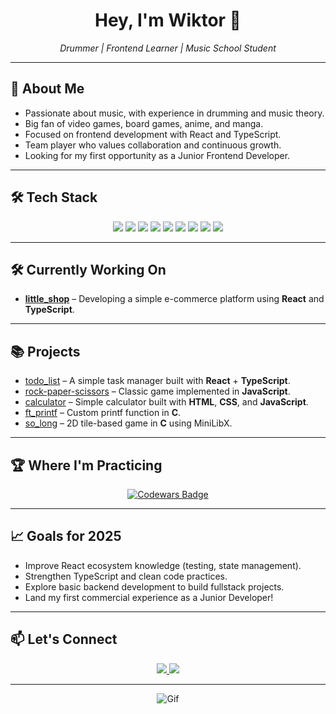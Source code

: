 <h1 align="center">Hey, I'm Wiktor 👋</h1>

<p align="center">
  <em>Drummer | Frontend Learner | Music School Student </em>
</p>

---

## 🚀 About Me
- Passionate about music, with experience in drumming and music theory.
- Big fan of video games, board games, anime, and manga.
- Focused on frontend development with React and TypeScript.
- Team player who values collaboration and continuous growth.
- Looking for my first opportunity as a Junior Frontend Developer.

  
---
## 🛠️ Tech Stack

<div align="center">
  <img src="https://img.shields.io/badge/HTML-ff5722?style=for-the-badge&logo=html5&logoColor=white" />
  <img src="https://img.shields.io/badge/CSS-2965f1?style=for-the-badge&logo=css3&logoColor=white" />
  <img src="https://img.shields.io/badge/JavaScript-F7DF1E?style=for-the-badge&logo=javascript&logoColor=black" />
  <img src="https://img.shields.io/badge/TypeScript-3178C6?style=for-the-badge&logo=typescript&logoColor=white" />
  <img src="https://img.shields.io/badge/React-61DAFB?style=for-the-badge&logo=react&logoColor=black" />
  <img src="https://img.shields.io/badge/TailwindCSS-06B6D4?style=for-the-badge&logo=tailwindcss&logoColor=white" />
  <img src="https://img.shields.io/badge/Git-F05032?style=for-the-badge&logo=git&logoColor=white" />
  <img src="https://img.shields.io/badge/GitHub-181717?style=for-the-badge&logo=github&logoColor=white" />
  <img src="https://img.shields.io/badge/C-00599C?style=for-the-badge&logo=c&logoColor=white" />
</div>

---

## 🛠️ Currently Working On

- **[little_shop](https://github.com/WKabat/little_shop)** – Developing a simple e-commerce platform using **React** and **TypeScript**.

---

## 📚 Projects

- [todo_list](https://github.com/WKabat/todo_list) – A simple task manager built with **React** + **TypeScript**.
- [rock-paper-scissors](https://github.com/WKabat/rock-paper-scissors) – Classic game implemented in **JavaScript**.
- [calculator](https://github.com/WKabat/calculator) – Simple calculator built with **HTML**, **CSS**, and **JavaScript**.
- [ft_printf](https://github.com/WKabat/ft_printf) – Custom printf function in **C**.
- [so_long](https://github.com/WKabat/so_long) – 2D tile-based game in **C** using MiniLibX.

---

## 🏆 Where I'm Practicing

<div align="center">
  <a href="https://www.codewars.com/users/WKabat" target="_blank">
    <img src="https://www.codewars.com/users/WKabat/badges/large" alt="Codewars Badge" />
  </a>
</div>

---

## 📈 Goals for 2025

- Improve React ecosystem knowledge (testing, state management).
- Strengthen TypeScript and clean code practices.
- Explore basic backend development to build fullstack projects.
- Land my first commercial experience as a Junior Developer!

---

## 📫 Let's Connect

<div align="center">
  <a href="https://www.linkedin.com/in/wiktor-kabat-b80723306/">
    <img src="https://img.shields.io/badge/LinkedIn-0A66C2?style=for-the-badge&logo=linkedin&logoColor=white" />
  </a>
  <a href="mailto:wiktorkabat@gmail.com">
    <img src="https://img.shields.io/badge/Email-D14836?style=for-the-badge&logo=gmail&logoColor=white" />
  </a>
</div>

___

<div align="center">
  
![Gif](https://media4.giphy.com/media/v1.Y2lkPTc5MGI3NjExMXU2OTM2b2c0aDNpeXl3MGI4dHo3aTRkNnU0NWkxemZva282d3d2biZlcD12MV9pbnRlcm5hbF9naWZfYnlfaWQmY3Q9Zw/arxiLc5EiFhja/giphy.gif)
</div>

